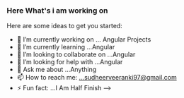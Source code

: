 ### Here What's i am working on


Here are some ideas to get you started:

- 🔭 I’m currently working on ... Angular Projects
- 🌱 I’m currently learning ...Angular
- 👯 I’m looking to collaborate on ...Angular
- 🤔 I’m looking for help with ...Angular
- 💬 Ask me about ...Anything
- 📫 How to reach me: ...sudheerveeranki97@gmail.com
- ⚡ Fun fact: ...I Am Half Finish
-->
